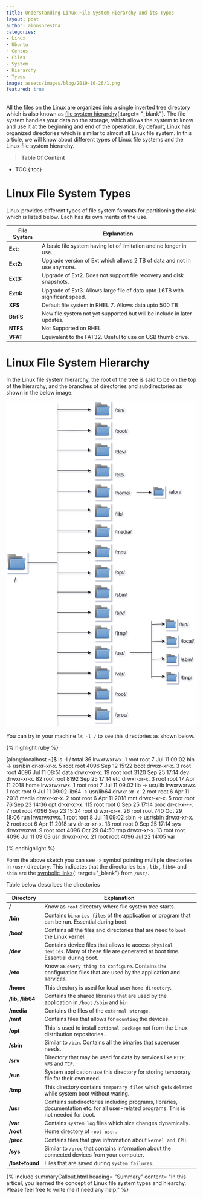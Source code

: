```yaml
---
title: Understanding Linux File System Hierarchy and its Types
layout: post
author: alonshrestha
categories:
- Linux
- Ubuntu
- Centos
- Files
- System
- Hierarchy
- Types
image: assets/images/blog/2019-10-26/1.png
featured: true
---
```


All the files on the Linux are organized into a single inverted tree directory which is also known as [file system hierarchy](https://en.wikipedia.org/wiki/Filesystem_Hierarchy_Standard){:target= "_blank"}. The file system handles your data on the storage, which allows the system to know and use it at the beginning and end of the operation. By default, Linux has organized directories which is similar to almost all Linux file system. In this article, we will know about different types of Linux file systems and the Linux file system hierarchy.

> **Table Of Content**

* TOC
{:toc}



# Linux File System Types

Linux provides different types of file system formats for partitioning the disk which is listed below. Each has its own merits of the use.

|File System  | Explanation  |
|---|---|
| **Ext:** |  A basic file system having lot of limitation and no longer in use. |
| **Ext2:** |  Upgrade version of Ext which allows 2 TB of data and not in use anymore.  |
| **Ext3:** |  Upgrade of Ext2. Does not support file recovery and disk snapshots. |
| **Ext4:** | Upgrade of Ext3. Allows large file of data upto 16TB with significant speed. |
| **XFS** |  Default file system in RHEL 7. Allows data upto 500 TB |
| **BtrFS** | New file system not yet supported but will be include in later updates.|
| **NTFS** |  Not Supported on RHEL |
| **VFAT** |  Equivalent to the FAT32. Useful to use on USB thumb drive. |




# Linux File System Hierarchy

In the Linux file system hierarchy, the root of the tree is said to be on the top of the hierarchy,  and the branches of directories and subdirectories  as shown in the below image. 



![](/assets/images/blog/2019-10-26/img1.png)

You can try in your machine `ls -l /` to see this directories as shown below.

{% highlight ruby %}

[alon@localhost ~]$ ls -l /
total 36
lrwxrwxrwx.   1 root root    7 Jul 11 09:02 bin -> usr/bin
dr-xr-xr-x.   5 root root 4096 Sep 12 15:22 boot
drwxr-xr-x.   3 root root 4096 Jul 11 08:51 data
drwxr-xr-x.  19 root root 3120 Sep 25 17:14 dev
drwxr-xr-x.  82 root root 8192 Sep 25 17:14 etc
drwxr-xr-x.   3 root root   17 Apr 11  2018 home
lrwxrwxrwx.   1 root root    7 Jul 11 09:02 lib -> usr/lib
lrwxrwxrwx.   1 root root    9 Jul 11 09:02 lib64 -> usr/lib64
drwxr-xr-x.   2 root root    6 Apr 11  2018 media
drwxr-xr-x.   2 root root    6 Apr 11  2018 mnt
drwxr-xr-x.   5 root root   76 Sep 23 14:36 opt
dr-xr-xr-x. 115 root root    0 Sep 25 17:14 proc
dr-xr-x---.   7 root root 4096 Sep 23 15:24 root
drwxr-xr-x.  26 root root  740 Oct 29 18:06 run
lrwxrwxrwx.   1 root root    8 Jul 11 09:02 sbin -> usr/sbin
drwxr-xr-x.   2 root root    6 Apr 11  2018 srv
dr-xr-xr-x.  13 root root    0 Sep 25 17:14 sys
drwxrwxrwt.   9 root root 4096 Oct 29 04:50 tmp
drwxr-xr-x.  13 root root 4096 Jul 11 09:03 usr
drwxr-xr-x.  21 root root 4096 Jul 22 14:05 var

{% endhighlight %}

Form the above sketch you can see `->` symbol pointing multiple directories in  `/usr/` directory.  This indicates that the directories  `bin` , `lib` , `lib64` and `sbin` are the [symbolic links](https://blog.alonshrestha.com.np/Understanding-Hard-and-Soft-Links-In-Linux/){: target="_blank"} from `/usr/`.

Table below describes the directories

|Directory  | Explanation  |
|---|---|
| **/** |  Know as `root` directory where file system tree starts. |
| **/bin** |  Contains `binaries files` of the application or program that can be run. Essential during boot. |
| **/boot** | Contains all the files and directories that are need to `boot` the Linux kernel. |
| **/dev** | Contains device files that allows to access `physical devices`. Many of these file are generated at boot time. Essential during boot. |
| **/etc** | Know as `every thing to configure`. Contains the configuration files that are used by the application and services. |
| **/home** | This drectory is used for local user `home directory`.|
| **/lib, /lib64** |  Contains the shared libraries that are used by the application in `/boot`  `/sbin` and `bin`   |
| **/media** |  Contains the files of the `external storage`. |
| **/mnt** |  Contains files that allows for `mounting` the devices. |
| **/opt** |  This is used to install `optional package` not from the Linux distribution repositories .|
| **/sbin** |  Similar to `/bin`. Contains all the binaries that superuser needs. |
| **/srv** |  Directory that may be used for data by services like `HTTP`, `NFS` and `TCP`. |
| **/run** |  System application use this directory for storing temporary file for their own need. |
| **/tmp** |  This directory contains `temporary files` which gets `deleted` while system boot without waring. |
| **/usr** | Contains subdirectories including programs, libraries, documentation etc. for all user-related programs. This is not needed for boot. |
| **/var** |  Contains `system log` files which size changes dynamically. |
| **/root** |  Home directory of `root user`. |
| **/proc** |  Contains files that give infromation about `kernel and CPU`.  |
| **/sys** | Similar to `/proc` that contains information about the connected devices from your computer.   |
| **/lost+found** | Files that are saved during `system failures`.  |

{% include summaryCallout.html heading= "Summary" content= "In this articel, you learned the concept of Linux file system types and hiearchy. Please feel free to write me if need any help." %}
